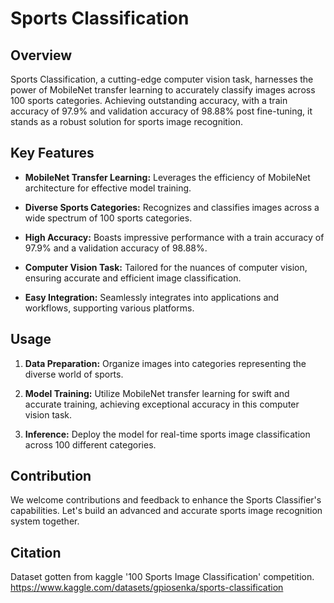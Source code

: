 # Sports Classification

## Overview

Sports Classification, a cutting-edge computer vision task, harnesses the power of MobileNet transfer learning to accurately classify images across 100 sports categories. Achieving outstanding accuracy, with a train accuracy of 97.9% and validation accuracy of 98.88% post fine-tuning, it stands as a robust solution for sports image recognition.

## Key Features

- **MobileNet Transfer Learning:** Leverages the efficiency of MobileNet architecture for effective model training.

- **Diverse Sports Categories:** Recognizes and classifies images across a wide spectrum of 100 sports categories.

- **High Accuracy:** Boasts impressive performance with a train accuracy of 97.9% and a validation accuracy of 98.88%.

- **Computer Vision Task:** Tailored for the nuances of computer vision, ensuring accurate and efficient image classification.

- **Easy Integration:** Seamlessly integrates into applications and workflows, supporting various platforms.

## Usage

1. **Data Preparation:** Organize images into categories representing the diverse world of sports.

2. **Model Training:** Utilize MobileNet transfer learning for swift and accurate training, achieving exceptional accuracy in this computer vision task.

3. **Inference:** Deploy the model for real-time sports image classification across 100 different categories.

## Contribution

We welcome contributions and feedback to enhance the Sports Classifier's capabilities. Let's build an advanced and accurate sports image recognition system together.

## Citation
Dataset gotten from kaggle '100 Sports Image Classification' competition. https://www.kaggle.com/datasets/gpiosenka/sports-classification

